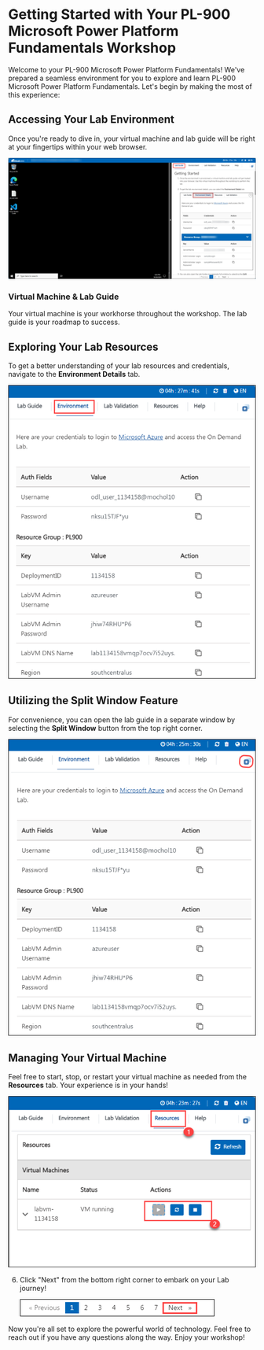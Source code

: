 # **Getting Started with Your PL-900 Microsoft Power Platform Fundamentals Workshop**
 
Welcome to your PL-900 Microsoft Power Platform Fundamentals! We've prepared a seamless environment for you to explore and learn PL-900 Microsoft Power Platform Fundamentals. Let's begin by making the most of this experience:
 
## **Accessing Your Lab Environment**
 
Once you're ready to dive in, your virtual machine and lab guide will be right at your fingertips within your web browser.
 
![Access Your VM and Lab Guide](./media/labguide.png)

### **Virtual Machine & Lab Guide**
 
Your virtual machine is your workhorse throughout the workshop. The lab guide is your roadmap to success.
 
## **Exploring Your Lab Resources**
 
To get a better understanding of your lab resources and credentials, navigate to the **Environment Details** tab.
 
![Explore Lab Resources](./media/env.png)
 
## **Utilizing the Split Window Feature**
 
For convenience, you can open the lab guide in a separate window by selecting the **Split Window** button from the top right corner.
 
![Use the Split Window Feature](./media/spl.png)
 
## **Managing Your Virtual Machine**
 
Feel free to start, stop, or restart your virtual machine as needed from the **Resources** tab. Your experience is in your hands!
 
![Manage Your Virtual Machine](./media/res.png)

6. Click "Next" from the bottom right corner to embark on your Lab journey!
 
     ![Start Your Azure Journey](./media/num.png)
 
Now you're all set to explore the powerful world of technology. Feel free to reach out if you have any questions along the way. Enjoy your workshop!